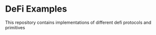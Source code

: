 # DeFi Examples

This repository contains implementations of different defi protocols and primitives
